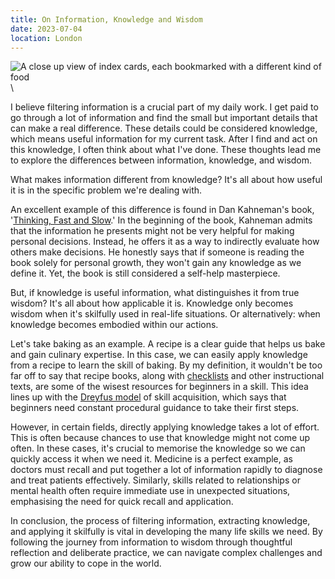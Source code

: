 ```yaml
---
title: On Information, Knowledge and Wisdom
date: 2023-07-04
location: London
---
```


![A close up view of index cards, each bookmarked with a different kind of
food](/images/recipe-indexes.jpg)\

I believe filtering information is a crucial part of my daily work. I get paid
to go through a lot of information and find the small but important details
that can make a real difference. These details could be considered knowledge,
which means useful information for my current task. After I find and act on
this knowledge, I often think about what I've done. These thoughts lead me to
explore the differences between information, knowledge, and wisdom.

What makes information different from knowledge? It's all about how
useful it is in the specific problem we're dealing with.

An excellent example of this difference is found in Dan Kahneman's book,
'[Thinking, Fast and
Slow](https://www.goodreads.com/book/show/11468377-thinking-fast-and-slow).' In
the beginning of the book, Kahneman admits that the information he presents
might not be very helpful for making personal decisions. Instead, he offers it
as a way to indirectly evaluate how others make decisions. He honestly says
that if someone is reading the book solely for personal growth, they won't gain
any knowledge as we define it. Yet, the book is still considered a self-help
masterpiece.

But, if knowledge is useful information, what distinguishes it from true
wisdom? It's all about how applicable it is. Knowledge only becomes wisdom when
it's skilfully used in real-life situations. Or alternatively: when knowledge
becomes embodied within our actions.

Let's take baking as an example. A recipe is a clear guide that helps
us bake and gain culinary expertise. In this case, we can easily apply
knowledge from a recipe to learn the skill of baking. By my definition, it
wouldn't be too far off to say that recipe books, along with
[checklists](https://www.goodreads.com/book/show/6667514-the-checklist-manifesto?ref=nav_sb_ss_1_19)
and other instructional texts, are some of the wisest resources for beginners
in a skill. This idea lines up with the [Dreyfus
model](https://en.wikipedia.org/wiki/Dreyfus_model_of_skill_acquisition) of
skill acquisition, which says that beginners need constant procedural guidance
to take their first steps.

However, in certain fields, directly applying knowledge takes a lot of
effort. This is often because chances to use that knowledge might not
come up often. In these cases, it's crucial to memorise the knowledge
so we can quickly access it when we need it. Medicine is a perfect
example, as doctors must recall and put together a lot of information
rapidly to diagnose and treat patients effectively. Similarly, skills
related to relationships or mental health often require immediate use in
unexpected situations, emphasising the need for quick recall and
application.

In conclusion, the process of filtering information, extracting
knowledge, and applying it skilfully is vital in developing the many
life skills we need. By following the journey from information to wisdom
through thoughtful reflection and deliberate practice, we can navigate
complex challenges and grow our ability to cope in the world.
